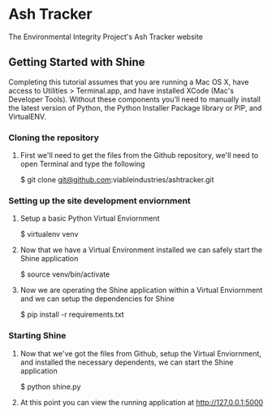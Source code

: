Ash Tracker
==========

The Environmental Integrity Project's Ash Tracker website


## Getting Started with Shine

Completing this tutorial assumes that you are running a Mac OS X, have access to Utilities > Terminal.app, and have installed XCode (Mac's Developer Tools). Without these components you'll need to manually install the latest version of Python, the Python Installer Package library or PIP, and VirtualENV.

### Cloning the repository

1. First we'll need to get the files from the Github repository, we'll need to open Terminal and type the following

    $ git clone git@github.com:viableindustries/ashtracker.git
    

### Setting up the site development enviornment

1. Setup a basic Python Virtual Enviornment

    $ virtualenv venv
    
2. Now that we have a Virtual Environment installed we can safely start the Shine application

    $ source venv/bin/activate
    
3. Now we are operating the Shine application within a Virtual Enviornment and we can setup the dependencies for Shine

    $ pip install -r requirements.txt

### Starting Shine

1. Now that we've got the files from Github, setup the Virtual Enviornment, and installed the necessary dependents, we can start the Shine application

    $ python shine.py 
    
2. At this point you can view the running application at http://127.0.0.1:5000